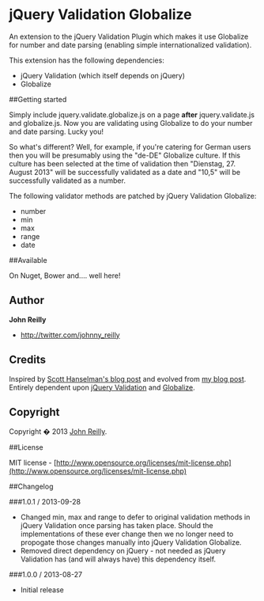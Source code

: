 jQuery Validation Globalize
===========================

An extension to the jQuery Validation Plugin which makes it use Globalize for number and date parsing (enabling simple internationalized validation).

This extension has the following dependencies:
- jQuery Validation (which itself depends on jQuery)
- Globalize

##Getting started

Simply include jquery.validate.globalize.js on a page **after** jquery.validate.js and globalize.js.  Now you are validating using Globalize to do your number and date parsing.  Lucky you!

So what's different?  Well, for example, if you're catering for German users then you will be presumably using the "de-DE" Globalize culture.  If this culture has been selected at the time of validation then "Dienstag, 27. August 2013" will be successfully validated as a date and "10,5" will be successfully validated as a number.

The following validator methods are patched by jQuery Validation Globalize:

- number
- min
- max
- range
- date

##Available

On Nuget, Bower and.... well here!

## Author
**John Reilly**

+ http://twitter.com/johnny_reilly

## Credits
Inspired by [Scott Hanselman's blog post](http://www.hanselman.com/blog/GlobalizationInternationalizationAndLocalizationInASPNETMVC3JavaScriptAndJQueryPart1.aspx) and evolved from [my blog post](http://icanmakethiswork.blogspot.com/2012/09/globalize-and-jquery-validate.html).  Entirely dependent upon [jQuery Validation](https://github.com/jzaefferer/jquery-validation) and [Globalize](https://github.com/jquery/globalize/).

## Copyright
Copyright � 2013 [John Reilly](mailto:johnny_reilly@hotmail.com).

##License

MIT license - [http://www.opensource.org/licenses/mit-license.php](http://www.opensource.org/licenses/mit-license.php)

##Changelog

###1.0.1 / 2013-09-28

- Changed min, max and range to defer to original validation methods in jQuery Validation once parsing has taken place. Should the implementations of these ever change then we no longer need to propogate those changes manually into jQuery Validation Globalize.  
- Removed direct dependency on jQuery - not needed as jQuery Validation has (and will always have) this dependency itself.

###1.0.0 / 2013-08-27

- Initial release
